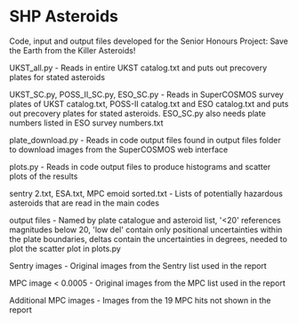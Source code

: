 # SHP Asteroids
Code, input and output files developed for the Senior Honours Project: Save the Earth from the Killer Asteroids!

UKST_all.py - Reads in entire UKST catalog.txt and puts out precovery plates for stated asteroids 


UKST_SC.py, POSS_II_SC.py, ESO_SC.py - Reads in SuperCOSMOS survey plates of UKST catalog.txt, POSS-II catalog.txt and ESO catalog.txt and puts out precovery plates for stated asteroids. ESO_SC.py also needs plate numbers listed in ESO survey numbers.txt


plate_download.py - Reads in code output files found in output files folder to download images from the SuperCOSMOS web interface


plots.py - Reads in code output files to produce histograms and scatter plots of the results


sentry 2.txt, ESA.txt, MPC emoid sorted.txt - Lists of potentially hazardous asteroids that are read in the main codes


output files - Named by plate catalogue and asteroid list, '<20' references magnitudes below 20, 'low del' contain only positional uncertainties within the plate boundaries, deltas contain the uncertainties in degrees, needed to plot the scatter plot in plots.py


Sentry images - Original images from the Sentry list used in the report


MPC image < 0.0005 - Original images from the MPC list used in the report


Additional MPC images - Images from the 19 MPC hits not shown in the report 
